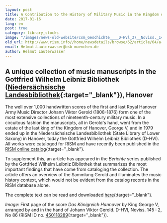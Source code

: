 ```yaml
---
layout: post
title: A Contribution to the History of Military Music in the Kingdom of Hanover
date: 2017-01-16
lang: en
post: true
category: library_stocks
image: "/images/news-old-website/csm_Geschichte____D-HVl_37__Noviss._145_86_0f60174188.jpg"
old_url: http://www.rism.info//home/newsdetails/browse/62/article/64/a-contribution-to-the-history-of-military-music-in-the-kingdom-of-hanover.html
email: Helmut.Lauterwasser@bsb-muenchen.de
author: Helmut Lauterwasser
---
```


## A unique collection of music manuscripts in the Gottfried Wilhelm Leibniz Bibliothek ([Niedersächsische Landesbibliothek](http://www.nlb-hannover.de/){:target="_blank"}), Hanover


The well over 1,000 handwritten scores of the first and last Royal Hanover Army Music Director Johann Viktor Gerold (1808-1876) form one of the most extensive collections of nineteenth-century military music. In a circuitous fashion the manuscripts, all in Gerold's hand, went from the estate of the last king of the Kingdom of Hanover, George V, and in 1979 ended up in the Niedersächsische Landesbibliothek (State Library of Lower Saxony) in Hanover, today the Gottfried Wilhelm Leibniz Bibliothek (D-HVl). All works were cataloged for RISM and have recently been published in the [RISM online catalog](https://opac.rism.info/){:target="_blank"}.

To supplement this, an article has appeared in the _Berichte_ series published by the Gottfried Wilhelm Leibniz Bibliothek that summarizes the most important findings that have come from cataloging the collection. The article offers an overview of the Sammlung Gerold and illuminates the music history context, which would not be evident from the catalog records in the RISM database alone.

The complete text can be read and downloaded [here](https://noa.gwlb.de/receive/mir_mods_00001198){:target="_blank"}.


_Image_: First page of the score _Das Königreich Hannover_ by King George V, arranged by and in the hand of Johann Viktor Gerold. D-HVl, Noviss. 145 : 2, No 86 (RISM ID no. [450118289](https://opac.rism.info/search?id=450118289&Language=en){:target="_blank"}).

